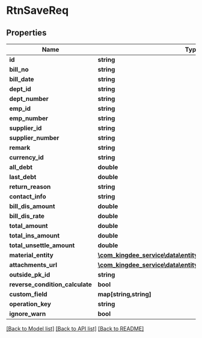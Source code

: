 # RtnSaveReq

## Properties
Name | Type | Description | Notes
------------ | ------------- | ------------- | -------------
**id** | **string** |  | [optional] 
**bill_no** | **string** |  | [optional] 
**bill_date** | **string** |  | [optional] 
**dept_id** | **string** |  | [optional] 
**dept_number** | **string** |  | [optional] 
**emp_id** | **string** |  | [optional] 
**emp_number** | **string** |  | [optional] 
**supplier_id** | **string** |  | [optional] 
**supplier_number** | **string** |  | [optional] 
**remark** | **string** |  | [optional] 
**currency_id** | **string** |  | [optional] 
**all_debt** | **double** |  | [optional] 
**last_debt** | **double** |  | [optional] 
**return_reason** | **string** |  | [optional] 
**contact_info** | **string** |  | [optional] 
**bill_dis_amount** | **double** |  | [optional] 
**bill_dis_rate** | **double** |  | [optional] 
**total_amount** | **double** |  | [optional] 
**total_ins_amount** | **double** |  | [optional] 
**total_unsettle_amount** | **double** |  | [optional] 
**material_entity** | [**\com_kingdee_service\data\entity\RtnSaveReqMaterialEntity[]**](RtnSaveReqMaterialEntity.md) |  | [optional] 
**attachments_url** | [**\com_kingdee_service\data\entity\RtnSaveReqAttachmentsUrl[]**](RtnSaveReqAttachmentsUrl.md) |  | [optional] 
**outside_pk_id** | **string** |  | [optional] 
**reverse_condition_calculate** | **bool** |  | [optional] 
**custom_field** | **map[string,string]** |  | [optional] 
**operation_key** | **string** |  | [optional] 
**ignore_warn** | **bool** |  | [optional] 

[[Back to Model list]](../README.md#documentation-for-models) [[Back to API list]](../README.md#documentation-for-api-endpoints) [[Back to README]](../README.md)



